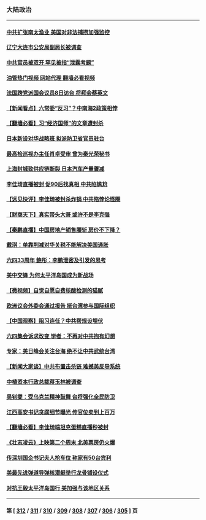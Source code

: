 ### 大陆政治
---
#### [中共扩张南太渔业 美国对非法捕捞加强监控](../../pages/ncid277/n13753956.md?06071645) 
#### [辽宁大连市公安局副局长被调查](../../pages/ncid277/n13754016.md?06071645) 
#### [中共官员被双开 罕见被指“泄露考题”](../../pages/ncid277/n13753922.md?06071645) 
#### [油管热门视频 网站代理 翻墙必看视频](http://209.222.30.114:81/youtube.html?06071645)
#### [法国跨党派国会议员8日访台 将拜会蔡英文](../../pages/ncid277/n13753935.md?06071645) 
#### [【新闻看点】六常委“反习”？中南海2政策相悖](../../pages/ncid277/n13753677.md?06071645) 
#### [【翻墙必看】习“经济国师”的文章遭封杀](../../pages/ncid277/n13753808.md?06071645) 
#### [日本新设对华战略班 拟派防卫省官员驻台](../../pages/ncid277/n13753832.md?06071645) 
#### [最高检巡视办主任肖卓受审 曾为秦光荣秘书](../../pages/ncid277/n13753745.md?06071645) 
#### [上海封城致供应链断裂 日本汽车产量骤减](../../pages/ncid277/n13753792.md?06071645) 
#### [李佳琦直播被封 促90后找真相 中共陷尴尬](../../pages/ncid277/n13753692.md?06071645) 
#### [【远见快评】李佳琦被封杀炸锅 中共陷悖论怪圈](../../pages/ncid277/n13753671.md?06071645) 
#### [【财商天下】真实带头大哥 或许不是李克强](../../pages/ncid277/n13753612.md?06071645) 
#### [【秦鹏直播】中国房地产销售腰斩 房价不下降？](../../pages/ncid277/n13753567.md?06071645) 
#### [戴琪：单靠削减对华关税不能解决美国通胀](../../pages/ncid277/n13753645.md?06071645) 
#### [六四33周年 鲍彤：李鹏泄密及引发的思考](../../pages/ncid277/n13753617.md?06071645) 
#### [美中交锋 为何太平洋岛国成为新战场](../../pages/ncid277/n13753575.md?06071645) 
#### [【微视频】自觉自愿自费核酸检测的猫腻](../../pages/ncid277/n13753562.md?06071645) 
#### [欧洲议会外委会通过报告 挺台湾参与国际组织](../../pages/ncid277/n13753561.md?06071645) 
#### [【中国观察】阻习连任？中共帮规设埋伏](../../pages/ncid277/n13753438.md?06071645) 
#### [六四集会诉求改变 学者：不再对中共抱有幻想](../../pages/ncid277/n13753532.md?06071645) 
#### [专家：美日峰会关注台海 绝不让中共武统台湾](../../pages/ncid277/n13753370.md?06071645) 
#### [【新闻大家谈】中共布置击杀链 难撼美反导系统](../../pages/ncid277/n13753489.md?06071645) 
#### [中植资本行政总裁蒋玉林被调查](../../pages/ncid277/n13753339.md?06071645) 
#### [吴钊燮：受乌克兰精神鼓舞 台将强化全民防卫](../../pages/ncid277/n13753121.md?06071645) 
#### [江西高安书记贪腐细节曝光 传官位卖到上百万](../../pages/ncid277/n13753181.md?06071645) 
#### [【翻墙必看】李佳琦端坦克蛋糕直播秒被封](../../pages/ncid277/n13753118.md?06071645) 
#### [《壮志凌云》上映第二个周末 北美票房仍火爆](../../pages/ncid277/n13753028.md?06071645) 
#### [传深圳国企书记夫人抢车位 称家有50台宾利](../../pages/ncid277/n13752947.md?06071645) 
#### [美最先进弹道导弹核潜艇举行龙骨铺设仪式](../../pages/ncid277/n13752964.md?06071645) 
#### [对抗王毅太平洋岛国行 美加强与该地区关系](../../pages/ncid277/n13752906.md?06071645) 

---
#### 第 [ [312](./312.md?06071645) / [311](./311.md?06071645) / [310](./310.md?06071645) / [309](./309.md?06071645) / [308](./308.md?06071645) / [307](./307.md?06071645) / [306](./306.md?06071645) / [305](./305.md?06071645) ] 页
